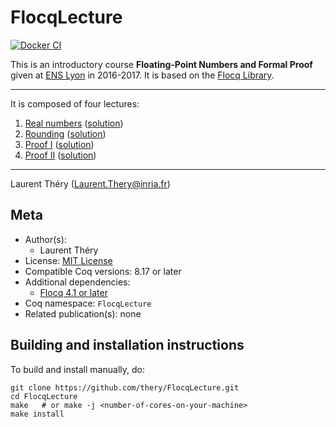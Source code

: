 <!---
This file was generated from `meta.yml`, please do not edit manually.
Follow the instructions on https://github.com/coq-community/templates to regenerate.
--->
# FlocqLecture

[![Docker CI][docker-action-shield]][docker-action-link]

[docker-action-shield]: https://github.com/thery/FlocqLecture/workflows/Docker%20CI/badge.svg?branch=master
[docker-action-link]: https://github.com/thery/FlocqLecture/actions?query=workflow:"Docker%20CI"




This is an introductory course **Floating-Point Numbers and Formal Proof**
given at [ENS Lyon](http://www.ens-lyon.fr/LIP/) in 2016-2017.
It is based on the [Flocq Library](http://flocq.gforge.inria.fr/). 

----
It is composed of four lectures:

1. [Real numbers](./lecture1.v) ([solution](./lecture1_solution.v))
2. [Rounding](./lecture2.v) ([solution](./lecture2_solution.v))
3. [Proof I](./lecture3.v) ([solution](./lecture3_solution.v))
4. [Proof II](./lecture3.v) ([solution](./lecture4_solution.v))

----
Laurent Théry (Laurent.Thery@inria.fr)

## Meta

- Author(s):
  - Laurent Théry
- License: [MIT License](LICENSE)
- Compatible Coq versions: 8.17 or later
- Additional dependencies:
  - [Flocq 4.1 or later](https://gitlab.inria.fr/flocq/flocq.git)
- Coq namespace: `FlocqLecture`
- Related publication(s): none

## Building and installation instructions

To build and install manually, do:

``` shell
git clone https://github.com/thery/FlocqLecture.git
cd FlocqLecture
make   # or make -j <number-of-cores-on-your-machine> 
make install
```




